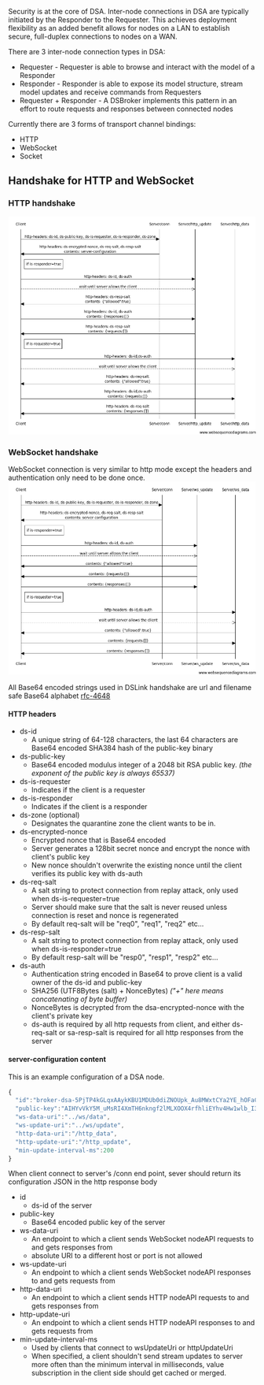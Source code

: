 Security is at the core of DSA. Inter-node connections in DSA are typically initiated by the Responder to the Requester. This achieves deployment flexibility as an added benefit allows for nodes on a LAN to establish secure, full-duplex connections to nodes on a WAN.

There are 3 inter-node connection types in DSA:

* Requester - Requester is able to browse and interact with the model of a Responder
* Responder - Responder is able to expose its model structure, stream model updates and receive commands from Requesters
* Requester + Responder - A DSBroker implements this pattern in an effort to route requests and responses between connected nodes

Currently there are 3 forms of transport channel bindings:

* HTTP
* WebSocket
* Socket


## Handshake for HTTP and WebSocket
### HTTP handshake 
![](https://raw.githubusercontent.com/IOT-DSA/docs/master/images/http_handshake.png)

### WebSocket handshake
WebSocket connection is very similar to http mode except the headers and authentication only need to be done once.
![](https://raw.githubusercontent.com/IOT-DSA/docs/master/images/ws_handshake.png)

All Base64 encoded strings used in DSLink handshake are url and filename safe Base64 alphabet [rfc-4648](https://tools.ietf.org/html/rfc4648)
#### HTTP headers 
 - ds-id
	 - A unique string of 64-128 characters, the last 64 characters are Base64 encoded SHA384 hash of the public-key binary
 - ds-public-key
	 - Base64 encoded modulus integer of a 2048 bit RSA public key. *(the exponent of the public key is always 65537)*
 - ds-is-requester
	 - Indicates if the client is a requester
 - ds-is-responder
	 - Indicates if the client is a responder
 - ds-zone (optional)
	 - Designates the quarantine zone the client wants to be in.
 - ds-encrypted-nonce
	- Encrypted nonce that is Base64 encoded
	- Server generates a 128bit secret nonce and encrypt the nonce with client's public key
	- New nonce shouldn't overwrite the existing nonce until the client verifies its public key with ds-auth
 - ds-req-salt
	- A salt string to protect connection from replay attack, only used when ds-is-requester=true
	- Server should make sure that the salt is never reused unless connection is reset and nonce is regenerated
	- By default req-salt will be "req0", "req1", "req2"  etc...
 - ds-resp-salt
	- A salt string to protect connection from replay attack, only used when ds-is-responder=true
	- By default resp-salt will be "resp0", "resp1", "resp2"  etc...
 - ds-auth
	- Authentication string encoded in Base64 to prove client is a valid owner of the ds-id and public-key
	- SHA256 (UTF8Bytes (salt) + NonceBytes) *("+" here means concatenating of byte buffer)*
	- NonceBytes is decrypted from the dsa-encrypted-nonce with the client's private key
	- ds-auth is required by all http requests from client, and either ds-req-salt or sa-resp-salt is required for all http responses from the server

#### server-configuration content
This is an example configuration of a DSA node.	 
```javascript
{
  "id":"broker-dsa-5PjTP4kGLqxAAykKBU1MDUb0diZNOUpk_Au8MWxtCYa2YE_hOFaC8eAO6zz6FC0e",
  "public-key":"AIHYvVkY5M_uMsRI4XmTH6nkngf2lMLXOOX4rfhliEYhv4Hw1wlb_I39Q5cw6a9zHSvonI8ZuG73HWLGKVlDmHGbYHWsWsXgrAouWt5H3AMGZl3hPoftvs0rktVsq0L_pz2Cp1h_7XGot87cLah5IV-AJ5bKBBFkXHOqOsIiDXNFhHjSI_emuRh01LmaN9_aBwfkyNq73zP8kY-hpb5mEG-sIcLvMecxsVS-guMFRCk_V77AzVCwOU52dmpfT5oNwiWhLf2n9A5GVyFxxzhKRc8NrfSdTFzKn0LvDPM29UDfzGOyWpfJCwrYisrftC3QbBD7e0liGbMCN5UgZsSssOk=",
  "ws-data-uri":"../ws/data",
  "ws-update-uri":"../ws/update",
  "http-data-uri":"/http_data",
  "http-update-uri":"/http_update",
  "min-update-interval-ms":200
}
```
When client connect to server's /conn end point, sever should return its configuration JSON in the http response body

 - id
	- ds-id of the server
 - public-key
	- Base64 encoded public key of the server
 - ws-data-uri
	- An endpoint to which a client sends WebSocket nodeAPI requests to and gets responses from
	- absolute URI to a different host or port is not allowed
 - ws-update-uri
	- An endpoint to which a client sends WebSocket nodeAPI responses to and gets requests from
 - http-data-uri
	- An endpoint to which a client sends HTTP nodeAPI requests to and gets responses from
 - http-update-uri
	- An endpoint to which a client sends HTTP nodeAPI responses to and gets requests from
 - min-update-interval-ms
	- Used by clients that connect to wsUpdateUri or httpUpdateUri
	- When specified, a client shouldn't send stream updates to server more often than the minimum interval in milliseconds, value subscription in the client side should get cached or merged.